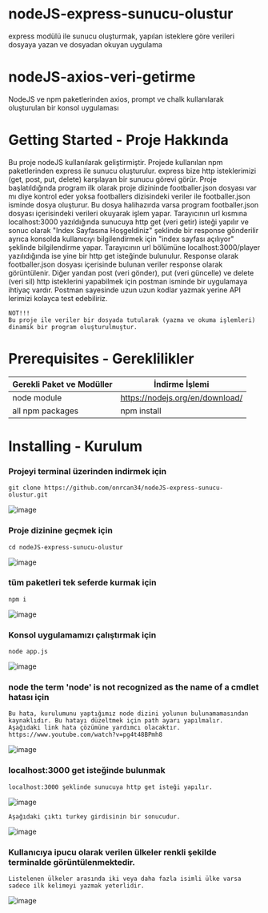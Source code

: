 # nodeJS-express-sunucu-olustur
express modülü ile sunucu oluşturmak, yapılan isteklere göre verileri dosyaya yazan ve dosyadan okuyan uygulama

# nodeJS-axios-veri-getirme
NodeJS ve npm paketlerinden axios, prompt ve chalk kullanılarak oluşturulan bir konsol uygulaması

# Getting Started - Proje Hakkında
Bu proje nodeJS kullanılarak geliştirmiştir. Projede kullanılan npm paketlerinden express ile sunucu oluşturulur. express bize http isteklerimizi (get, post, put, delete) karşılayan bir sunucu görevi görür. Proje başlatıldığında program ilk olarak proje dizininde footballer.json dosyası var mı diye kontrol eder yoksa footballers dizisindeki veriler ile footballer.json isminde dosya oluşturur. Bu dosya halihazırda varsa program footballer.json dosyası içerisindeki verileri okuyarak işlem yapar. Tarayıcının url kısmına localhost:3000 yazıldığında sunucuya http get (veri getir) isteği yapılır ve sonuc olarak "Index Sayfasına Hoşgeldiniz" şeklinde bir response gönderilir ayrıca konsolda kullanıcıyı bilgilendirmek için "index sayfası açılıyor" şeklinde bilgilendirme yapar. Tarayıcının url bölümüne localhost:3000/player yazılıdığında ise yine bir http get isteğinde bulunulur. Response olarak footballer.json dosyası içerisinde bulunan veriler response olarak görüntülenir. Diğer yandan post (veri gönder), put (veri güncelle) ve delete (veri sil) http isteklerini yapabilmek için postman isminde bir uygulamaya ihtiyaç vardır. Postman sayesinde uzun uzun kodlar yazmak yerine API lerimizi kolayca test edebiliriz.
```
NOT!!!
Bu proje ile veriler bir dosyada tutularak (yazma ve okuma işlemleri) dinamik bir program oluşturulmuştur.
```

# Prerequisites - Gereklilikler
| Gerekli Paket ve Modüller | İndirme İşlemi |
| ------ | ------ |
| node module | https://nodejs.org/en/download/ |
| all npm packages | npm install |

# Installing - Kurulum

### Projeyi terminal üzerinden indirmek için
```
git clone https://github.com/onrcan34/nodeJS-express-sunucu-olustur.git
```
![image](https://user-images.githubusercontent.com/64845818/182032559-f9ac6b24-fa2f-4496-b413-e17b1057f8ee.png)

### Proje dizinine geçmek için
```
cd nodeJS-express-sunucu-olustur
```
![image](https://user-images.githubusercontent.com/64845818/182032602-2dedee16-10dd-4c98-af3a-c398f9010011.png)

### tüm paketleri tek seferde kurmak için
```
npm i
```
![image](https://user-images.githubusercontent.com/64845818/182032695-fa1c572f-f776-4d47-b077-9328bc60fb2a.png)


### Konsol uygulamamızı çalıştırmak için
```
node app.js 
```
![image](https://user-images.githubusercontent.com/64845818/182032970-6b684a6a-b4f1-4546-bfdf-342e79c0c866.png)

### node the term 'node' is not recognized as the name of a cmdlet hatası için
```
Bu hata, kurulumunu yaptığımız node dizini yolunun bulunamamasından kaynaklıdır. Bu hatayı düzeltmek için path ayarı yapılmalır.
Aşağıdaki link hata çözümüne yardımcı olacaktır.
https://www.youtube.com/watch?v=pg4t48BPmh8
```

![image](https://user-images.githubusercontent.com/64845818/182600071-969bdf3d-a88f-4469-ad54-01ad1fe8edf4.png)


### localhost:3000 get isteğinde bulunmak
```
localhost:3000 şeklinde sunucuya http get isteği yapılır. 
```
![image](https://user-images.githubusercontent.com/64845818/182033100-8e529da6-1605-43d9-9377-464cfbc5f695.png)

```
Aşağıdaki çıktı turkey girdisinin bir sonucudur.
```
![image](https://user-images.githubusercontent.com/64845818/182033394-87f938cc-eead-4dcf-80cb-877a43ac73c3.png)


### Kullanıcıya ipucu olarak verilen ülkeler renkli şekilde terminalde görüntülenmektedir.
```
Listelenen ülkeler arasında iki veya daha fazla isimli ülke varsa sadece ilk kelimeyi yazmak yeterlidir.
```
![image](https://user-images.githubusercontent.com/64845818/182033135-9c835f19-af40-4ccd-9a45-fcfbb58e5f00.png)



